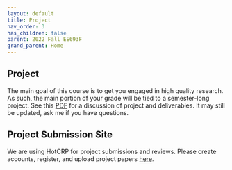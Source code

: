 ```yaml
---
layout: default
title: Project
nav_order: 3
has_children: false
parent: 2022 Fall EE693F
grand_parent: Home
---
```


## Project

The main goal of this course is to get you engaged in high quality research. As
such, the main portion of your grade will be tied to a semester-long project.
See this [PDF](papers/EE693F%20Project.pdf) for a discussion of project and
deliverables. It may still be updated, ask me if you have questions.

## Project Submission Site

We are using HotCRP for project submissions and reviews. Please create accounts, register, and upload project papers [here](https://hawaii-ee693f22.hotcrp.com/).